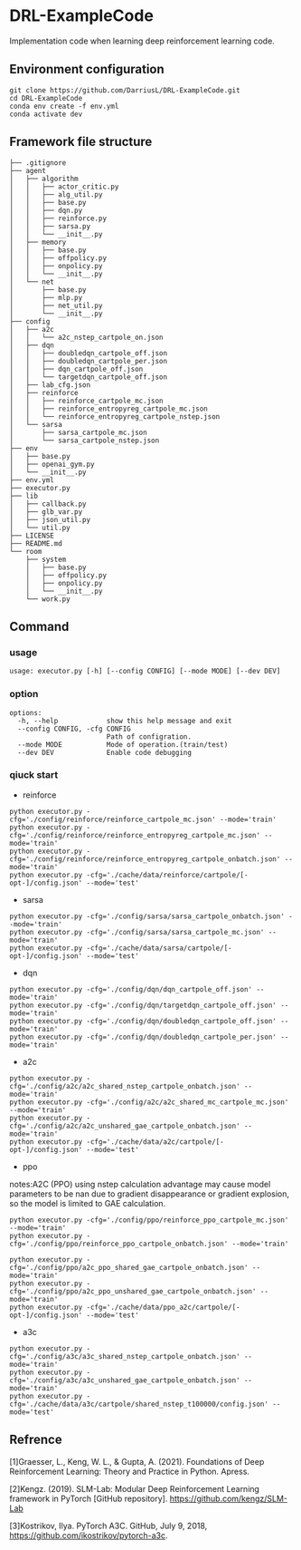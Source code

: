 # DRL-ExampleCode

Implementation code when learning deep reinforcement learning code.

## Environment configuration

```shell
git clone https://github.com/DarriusL/DRL-ExampleCode.git
cd DRL-ExampleCode
conda env create -f env.yml
conda activate dev
```





## Framework file structure

```
├── .gitignore
├── agent
│	├── algorithm
│	│	├── actor_critic.py
│	│	├── alg_util.py
│	│	├── base.py
│	│	├── dqn.py
│	│	├── reinforce.py
│	│	├── sarsa.py
│	│	└── __init__.py
│	├── memory
│	│	├── base.py
│	│	├── offpolicy.py
│	│	├── onpolicy.py
│	│	└── __init__.py
│	└── net
│		├── base.py
│		├── mlp.py
│		├── net_util.py
│		└── __init__.py
├── config
│	├── a2c
│	│	└── a2c_nstep_cartpole_on.json
│	├── dqn
│	│	├── doubledqn_cartpole_off.json
│	│	├── doubledqn_cartpole_per.json
│	│	├── dqn_cartpole_off.json
│	│	└── targetdqn_cartpole_off.json
│	├── lab_cfg.json
│	├── reinforce
│	│	├── reinforce_cartpole_mc.json
│	│	├── reinforce_entropyreg_cartpole_mc.json
│	│	└── reinforce_entropyreg_cartpole_nstep.json
│	└── sarsa
│		├── sarsa_cartpole_mc.json
│		└── sarsa_cartpole_nstep.json
├── env
│	├── base.py
│	├── openai_gym.py
│	└── __init__.py
├── env.yml
├── executor.py
├── lib
│	├── callback.py
│	├── glb_var.py
│	├── json_util.py
│	└── util.py
├── LICENSE
├── README.md
└── room
	├── system
	│	├── base.py
	│	├── offpolicy.py
	│	├── onpolicy.py
	│	└── __init__.py
	└── work.py

```





## Command

### usage

```shell
usage: executor.py [-h] [--config CONFIG] [--mode MODE] [--dev DEV]
```

### option

```shell
options:
  -h, --help            show this help message and exit
  --config CONFIG, -cfg CONFIG
                        Path of configration.
  --mode MODE           Mode of operation.(train/test)
  --dev DEV             Enable code debugging
```



### qiuck start

- reinforce


```shell
python executor.py -cfg='./config/reinforce/reinforce_cartpole_mc.json' --mode='train'
python executor.py -cfg='./config/reinforce/reinforce_entropyreg_cartpole_mc.json' --mode='train'
python executor.py -cfg='./config/reinforce/reinforce_entropyreg_cartpole_onbatch.json' --mode='train'
python executor.py -cfg='./cache/data/reinforce/cartpole/[-opt-]/config.json' --mode='test'
```

- sarsa


```shell
python executor.py -cfg='./config/sarsa/sarsa_cartpole_onbatch.json' --mode='train'
python executor.py -cfg='./config/sarsa/sarsa_cartpole_mc.json' --mode='train'
python executor.py -cfg='./cache/data/sarsa/cartpole/[-opt-]/config.json' --mode='test'
```

- dqn


```shell
python executor.py -cfg='./config/dqn/dqn_cartpole_off.json' --mode='train'
python executor.py -cfg='./config/dqn/targetdqn_cartpole_off.json' --mode='train'
python executor.py -cfg='./config/dqn/doubledqn_cartpole_off.json' --mode='train'
python executor.py -cfg='./config/dqn/doubledqn_cartpole_per.json' --mode='train'
```

- a2c


```shell
python executor.py -cfg='./config/a2c/a2c_shared_nstep_cartpole_onbatch.json' --mode='train'
python executor.py -cfg='./config/a2c/a2c_shared_mc_cartpole_mc.json' --mode='train'
python executor.py -cfg='./config/a2c/a2c_unshared_gae_cartpole_onbatch.json' --mode='train'
python executor.py -cfg='./cache/data/a2c/cartpole/[-opt-]/config.json' --mode='test'
```

- ppo

notes:A2C (PPO) using nstep calculation advantage may cause model parameters to be nan due to gradient disappearance or gradient explosion, so the model is limited to GAE calculation.

```shell
python executor.py -cfg='./config/ppo/reinforce_ppo_cartpole_mc.json' --mode='train'
python executor.py -cfg='./config/ppo/reinforce_ppo_cartpole_onbatch.json' --mode='train'

python executor.py -cfg='./config/ppo/a2c_ppo_shared_gae_cartpole_onbatch.json' --mode='train'
python executor.py -cfg='./config/ppo/a2c_ppo_unshared_gae_cartpole_onbatch.json' --mode='train'
python executor.py -cfg='./cache/data/ppo_a2c/cartpole/[-opt-]/config.json' --mode='test'
```

- a3c

```shell
python executor.py -cfg='./config/a3c/a3c_shared_nstep_cartpole_onbatch.json' --mode='train'
python executor.py -cfg='./config/a3c/a3c_unshared_gae_cartpole_onbatch.json' --mode='train'
python executor.py -cfg='./cache/data/a3c/cartpole/shared_nstep_t100000/config.json' --mode='test'
```



## Refrence

[1]Graesser, L., Keng, W. L., & Gupta, A. (2021). Foundations of Deep Reinforcement Learning: Theory and Practice in Python. Apress.

[2]Kengz. (2019). SLM-Lab: Modular Deep Reinforcement Learning framework in PyTorch [GitHub repository]. https://github.com/kengz/SLM-Lab

[3]Kostrikov, Ilya. PyTorch A3C. GitHub, July 9, 2018, https://github.com/ikostrikov/pytorch-a3c.

